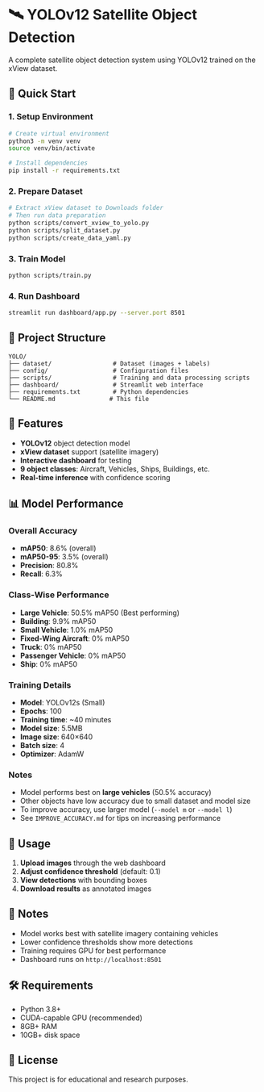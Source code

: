 # 🛰️ YOLOv12 Satellite Object Detection

A complete satellite object detection system using YOLOv12 trained on the xView dataset.

## 🚀 Quick Start

### 1. Setup Environment

```bash
# Create virtual environment
python3 -m venv venv
source venv/bin/activate

# Install dependencies
pip install -r requirements.txt
```

### 2. Prepare Dataset

```bash
# Extract xView dataset to Downloads folder
# Then run data preparation
python scripts/convert_xview_to_yolo.py
python scripts/split_dataset.py
python scripts/create_data_yaml.py
```

### 3. Train Model

```bash
python scripts/train.py
```

### 4. Run Dashboard

```bash
streamlit run dashboard/app.py --server.port 8501
```

## 📁 Project Structure

```
YOLO/
├── dataset/                 # Dataset (images + labels)
├── config/                  # Configuration files
├── scripts/                 # Training and data processing scripts
├── dashboard/               # Streamlit web interface
├── requirements.txt         # Python dependencies
└── README.md               # This file
```

## 🎯 Features

- **YOLOv12** object detection model
- **xView dataset** support (satellite imagery)
- **Interactive dashboard** for testing
- **9 object classes**: Aircraft, Vehicles, Ships, Buildings, etc.
- **Real-time inference** with confidence scoring

## 📊 Model Performance

### Overall Accuracy

- **mAP50**: 8.6% (overall)
- **mAP50-95**: 3.5% (overall)
- **Precision**: 80.8%
- **Recall**: 6.3%

### Class-Wise Performance

- **Large Vehicle**: 50.5% mAP50 (Best performing)
- **Building**: 9.9% mAP50
- **Small Vehicle**: 1.0% mAP50
- **Fixed-Wing Aircraft**: 0% mAP50
- **Truck**: 0% mAP50
- **Passenger Vehicle**: 0% mAP50
- **Ship**: 0% mAP50

### Training Details

- **Model**: YOLOv12s (Small)
- **Epochs**: 100
- **Training time**: ~40 minutes
- **Model size**: 5.5MB
- **Image size**: 640×640
- **Batch size**: 4
- **Optimizer**: AdamW

### Notes

- Model performs best on **large vehicles** (50.5% accuracy)
- Other objects have low accuracy due to small dataset and model size
- To improve accuracy, use larger model (`--model m` or `--model l`)
- See `IMPROVE_ACCURACY.md` for tips on increasing performance

## 🔧 Usage

1. **Upload images** through the web dashboard
2. **Adjust confidence threshold** (default: 0.1)
3. **View detections** with bounding boxes
4. **Download results** as annotated images

## 📝 Notes

- Model works best with satellite imagery containing vehicles
- Lower confidence thresholds show more detections
- Training requires GPU for best performance
- Dashboard runs on `http://localhost:8501`

## 🛠️ Requirements

- Python 3.8+
- CUDA-capable GPU (recommended)
- 8GB+ RAM
- 10GB+ disk space

## 📄 License

This project is for educational and research purposes.
